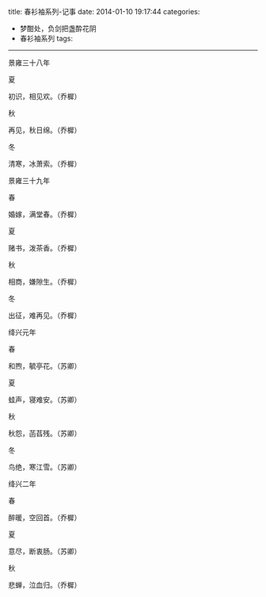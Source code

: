 title: 春衫袖系列-记事
date: 2014-01-10 19:17:44 
categories: 
- 梦酣处，负剑把盏酔花阴
- 春衫袖系列
tags: 
---



景雍三十八年

夏

初识，相见欢。（乔樨）

秋

再见，秋日绵。（乔樨）<!-- more -->

冬

清寒，冰萧索。（乔樨）

景雍三十九年

春

婚嫁，满堂春。（乔樨）

夏

赌书，泼茶香。（乔樨）

秋

相商，嫌隙生。（乔樨）

冬

出征，难再见。（乔樨）

绛兴元年

春

和煦，毓亭花。（苏卿）

夏

蛙声，寝难安。（苏卿）

秋

秋怨，菡萏残。（苏卿）

冬

鸟绝，寒江雪。（苏卿）

绛兴二年

春

醉暖，空回首。（乔樨）

夏

意尽，断衷肠。（苏卿）

秋

悲蝉，泣血归。（乔樨）



